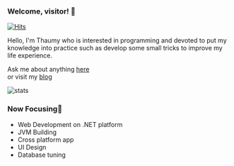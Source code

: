 ### Welcome, visitor! 🎉
[![Hits](https://hits.seeyoufarm.com/api/count/incr/badge.svg?url=https%3A%2F%2Fgithub.com%2FThaumy&count_bg=%2379C83D&title_bg=%23555555&icon=&icon_color=%23E7E7E7&title=hits&edge_flat=false)](https://hits.seeyoufarm.com)

Hello, I'm Thaumy who is interested in programming and devoted to put my knowledge into practice such as develop some small tricks to improve my life experience.  

Ask me about anything [here](https://github.com/Thaumy/Thaumy/issues)  
or visit my [blog](https://www.thaumy.cn)  

![stats](https://github-readme-stats.vercel.app/api?username=Thaumy&show_icons=true&bg_color=30,e96443,904e95&title_color=fff&text_color=fff)

### Now Focusing🎯

* Web Development on .NET platform
* JVM Building
* Cross platform app
* UI Design
* Database tuning
